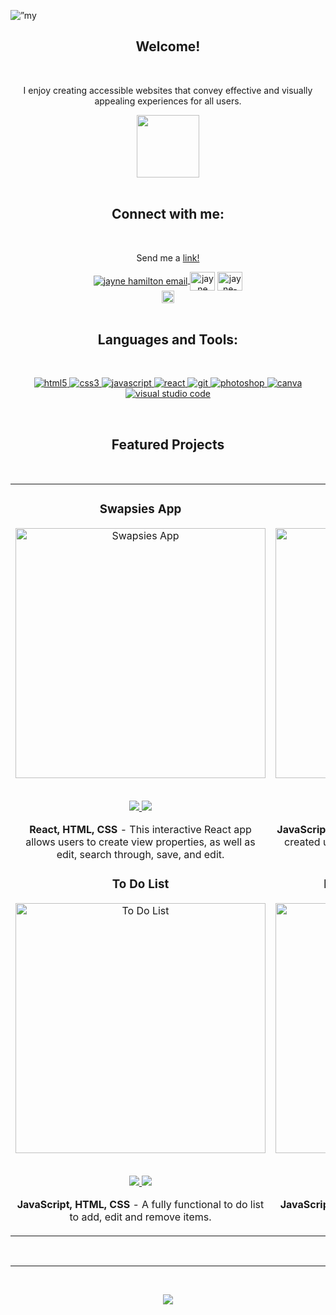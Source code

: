 <p align=”center”>
<img width=”200" height=”200" src="https://user-images.githubusercontent.com/102329836/222019504-9f5a9c48-782e-4b13-bb0c-25465375db29.png" alt=”my banner”>
</p>
<h2 align=center>Welcome!</h2>
<br>
<p align="center">I enjoy creating accessible websites that convey effective and visually appealing experiences for all users.</p>
<div id="header" align="center">
  <img src="https://media.giphy.com/media/YULPJoecGetvtOm1H0/giphy.gif" width="100"/>
</div>
<br>
<h2 align="center">Connect with me:</h2>
<br>
<p align="center">Send me a <a href="https://linktr.ee/jayneehamilton" rel="noopener noreferrer" target="_blank">link!</a></p>
<p align="center">
<a href="mailto: jayneehamilton@gmail.com" target="blank"><img align="center" src="https://img.icons8.com/dotty/40/000000/email.png" alt="jayne hamilton email" />
</a>
<a href="https://www.instagram.com/jayne.create/" rel="noopener noreferrer" target="_blank"><img align="center" src="https://raw.githubusercontent.com/rahuldkjain/github-profile-readme-generator/master/src/images/icons/Social/instagram.svg" alt="jayne gram" height="30" width="40" /></a>
<a href="https://www.linkedin.com/in/jayne-hamilton/" rel="noopener noreferrer" target="_blank"><img align="center" src="https://raw.githubusercontent.com/rahuldkjain/github-profile-readme-generator/master/src/images/icons/Social/linked-in-alt.svg" alt="jayne-hamilton" height="30" width="40" /></a>
<br>
<a href="https://twitter.com/jayneehamilton" rel="noopener noreferrer" target="_blank"><img align="center" src="https://img.shields.io/twitter/follow/:jayneehamilton.svg?style=social&label=@:jayneehamilton" alt="jayne-hamilton" height="20"  /></a>
<br>
<br>
<h2 align="center">Languages and Tools:</h2>
<br>
<p align="center">
<a href="https://www.w3.org/html/" target="_blank"> <img src="https://img.shields.io/badge/HTML5-E34F26?style=for-the-badge&logo=html5&logoColor=white" alt="html5" /> </a>
<a href="https://www.w3schools.com/css/" target="_blank"> <img src="https://img.shields.io/badge/CSS3-1572B6?style=for-the-badge&logo=css3&logoColor=white" alt="css3" /> </a>
<a href="https://developer.mozilla.org/en-US/docs/Web/JavaScript" target="_blank"> <img src="https://img.shields.io/badge/JavaScript-323330?style=for-the-badge&logo=javascript&logoColor=F7DF1Eg" alt="javascript" </a>
<a href="https://reactjs.org/" target="_blank"> <img src="https://img.shields.io/badge/react-%2320232a.svg?style=for-the-badge&logo=react&logoColor=%2361DAFB" alt="react" </a>
<a href="https://git-scm.com/" target="_blank"> <img src="https://img.shields.io/badge/Git-F05032?style=for-the-badge&logo=git&logoColor=white" alt="git" </a>
<a href="https://www.adobe.com/products/photoshop.html" target="_blank"> <img src="https://img.shields.io/badge/Adobe%20Photoshop-31A8FF?style=for-the-badge&logo=Adobe%20Photoshop&logoColor=black" alt="photoshop" </a>
<a href="https://www.canva.com/" target="_blank"> <img src="https://img.shields.io/badge/Canva-%2300C4CC.svg?&style=for-the-badge&logo=Canva&logoColor=white" alt="canva" /> </a>
<a href="https://code.visualstudio.com/" target="_blank"> <img src="https://img.shields.io/badge/Visual_Studio_Code-0078D4?style=for-the-badge&logo=visual%20studio%20code&logoColor=white" alt="visual studio code" /> </a>
</p>
<br>
<h2 align="center">Featured Projects</h2>
<br>
<div align="center">
<table>
<tr>
<td width="50%">
<h3 align="center">Swapsies App</h3>
<div align="center">
<a href="https://github.com/jayne-hamilton/swapsies" target="_blank"><img src="https://user-images.githubusercontent.com/102329836/222015233-c3b67e3c-0f3a-4abf-8ddc-cd7ebba04c8e.png" width="400" alt="Swapsies App"></a>
<br>
<br>
<p>
<a href="https://github.com/jayne-hamilton/swapsies" target="_blank">
<img src="https://img.shields.io/badge/CODE-ff9?style=for-the-badge&logo=github&logoColor=black">
</a>
<a href="https://github.com/jayne-hamilton/swapsies" target="_blank">
<img src="https://img.shields.io/badge/-website-green?style=for-the-badge&color=d1ed58">
</a>
</p>
<p><strong>React, HTML, CSS</strong> - This interactive React app allows users to create view properties, as well as edit, search through, save, and edit.</p>
<div>                        
<h3 align="center">To Do List</h3>
<div align="center">
<a href="https://github.com/jayne-hamilton/to-do-list" target="_blank"><img src="https://user-images.githubusercontent.com/102329836/222016493-e6fcb8c2-53e7-4fab-83e2-f70e8da3aadb.png" width="400" alt="To Do List"></a>
<br>
<br>
<p>
<a href="https://github.com/jayne-hamilton/to-do-list" target="_blank">
<img src="https://img.shields.io/badge/CODE-28bdbd?style=for-the-badge&logo=github&logoColor=black">
</a>
<a href="https://github.com/jayne-hamilton/to-do-list" target="_blank">
<img src="https://img.shields.io/badge/-website-green?style=for-the-badge&color=ff8d5c">
</a>
</p>
<p><strong>JavaScript, HTML, CSS</strong> - A fully functional to do list to add, edit and remove items.</p>
</div>
</td>
<td width="50%">
<h3 align="center">Portfolio Website</h3>
<div align="center">                                       
<a href="https://jayne-hamilton.github.io/github-repo-gallery/" target="_blank"><img src="https://user-images.githubusercontent.com/102329836/222015336-f68d2109-2f52-49ee-84d6-83d7d45f31a7.png" width="400" alt="Portfolio Website"></a>
<br>
<br>
<p>
<a href="https://github.com/jayne-hamilton/jayne-portfolio" target="_blank">
<img src="https://img.shields.io/badge/CODE-4eb6d0?style=for-the-badge&logo=github&logoColor=black">
</a>
<a href="https://portfolio-amber-three-91.vercel.app/" target="_blank">
<img src="https://img.shields.io/badge/-website-green?style=for-the-badge&color=2d358f">
</a>
</p>
</p><strong>JavaScript, HTML, CSS</strong> - Personal portfolio website created using Next.js, React, TypeScript, Tailwind CSS</p>
</div>
<h3 align="center">Birthday Countdown Clock</h3>
<div align="center">
<a href="https://github.com/jayne-hamilton/birthday-countdown" target="_blank"><img src="https://user-images.githubusercontent.com/102329836/222016481-586cbe4a-f180-4fac-aecb-057b00d80532.png" width="400"  alt="Birthday Countdown Clock"></a>
<br>
<br>
<p>
<a href="https://github.com/jayne-hamilton/birthday-countdown" target="_blank">
<img src="https://img.shields.io/badge/CODE-f16059?style=for-the-badge&logo=github&logoColor=black"">
</a>
<a href="https://marisabrantley.github.io/lolcat-clock/" target="_blank">
<img src="https://img.shields.io/badge/-website-green?style=for-the-badge&color=black"">
</a>
</p><strong>JavaScript, HTML, CSS</strong> - A birthday countdown to December 28th.</p>
</div>                                                             
</table>                                                                               
</div>
<br>
<hr>                                                                                      
<br>
<p align="center">
<img src="https://github-readme-stats.vercel.app/api?username=jayne-hamilton&show_icons=true&theme=graywhite">
</p>